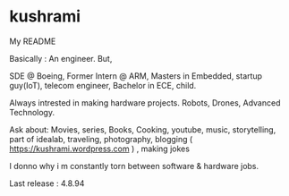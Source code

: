# kushrami
My README

Basically : An engineer. But,

SDE @ Boeing, Former Intern @ ARM, Masters in Embedded, startup guy(IoT), telecom engineer, Bachelor in ECE, child.

Always intrested in making hardware projects. Robots, Drones, Advanced Technology.

Ask about: Movies, series, Books, Cooking, youtube, music, storytelling, part of idealab, 
traveling, photography, blogging ( https://kushrami.wordpress.com ) , making jokes

I donno why i m constantly torn between software & hardware jobs.

Last release : 4.8.94
